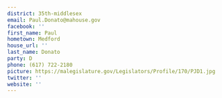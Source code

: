 ```yaml
---
district: 35th-middlesex
email: Paul.Donato@mahouse.gov
facebook: ''
first_name: Paul
hometown: Medford
house_url: ''
last_name: Donato
party: D
phone: (617) 722-2180
picture: https://malegislature.gov/Legislators/Profile/170/PJD1.jpg
twitter: ''
website: ''
---
```

